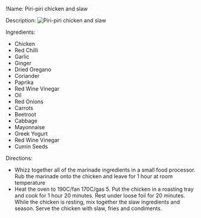 !Name: Piri-piri chicken and slaw

Description:
![Piri-piri chicken and slaw](https://www.themealdb.com/images/media/meals/hglsbl1614346998.jpg "Piri-piri chicken and slaw")

Ingredients:
- Chicken
- Red Chilli
- Garlic
- Ginger
- Dried Oregano
- Coriander
- Paprika
- Red Wine Vinegar
- Oil
- Red Onions
- Carrots
- Beetroot
- Cabbage
- Mayonnaise
- Greek Yogurt
- Red Wine Vinegar
- Cumin Seeds

Directions:
- Whizz together all of the marinade ingredients in a small food processor. Rub the marinade onto the chicken and leave for 1 hour at room temperature
- Heat the oven to 190C/fan 170C/gas 5. Put the chicken in a roasting tray and cook for 1 hour 20 minutes. Rest under loose foil for 20 minutes. While the chicken is resting, mix together the slaw ingredients and season. Serve the chicken with slaw, fries and condiments.

